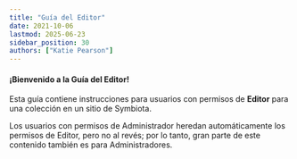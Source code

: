 ```yaml
---
title: "Guía del Editor"
date: 2021-10-06
lastmod: 2025-06-23
sidebar_position: 30
authors: ["Katie Pearson"]
---
```


#### ¡Bienvenido a la Guía del Editor!

Esta guía contiene instrucciones para usuarios con permisos de **Editor** para una colección en un sitio de Symbiota.

Los usuarios con permisos de Administrador heredan automáticamente los permisos de Editor, pero no al revés; por lo tanto, gran parte de este contenido también es para Administradores.
